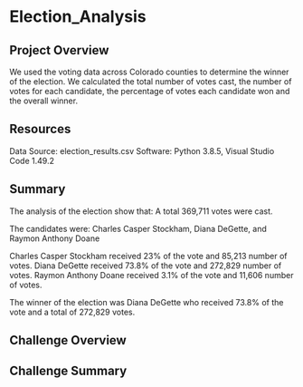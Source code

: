 # Election_Analysis

## Project Overview
We used the voting data across Colorado counties to determine the winner of the election. We calculated the total number of votes cast, the number of votes for each candidate, the percentage of votes each candidate won and the overall winner.

## Resources
Data Source: election_results.csv
Software: Python 3.8.5, Visual Studio Code 1.49.2

## Summary
The analysis of the election show that:
A total 369,711 votes were cast.

The candidates were:
Charles Casper Stockham, Diana DeGette, and Raymon Anthony Doane

Charles Casper Stockham received 23% of the vote and 85,213 number of votes.
Diana DeGette received 73.8% of the vote and 272,829 number of votes.
Raymon Anthony Doane received 3.1% of the vote and 11,606 number of votes.

The winner of the election was Diana DeGette who received 73.8% of the vote and a total of 272,829 votes.

## Challenge Overview

## Challenge Summary


